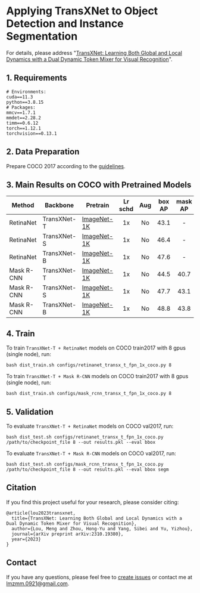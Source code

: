 # Applying TransXNet to Object Detection and Instance Segmentation

For details, please address "[TransXNet: Learning Both Global and Local Dynamics with a Dual Dynamic Token Mixer for Visual Recognition](https://arxiv.org/abs/2310.19380)".   

## 1. Requirements
```
# Environments:
cuda==11.3
python==3.8.15
# Packages:
mmcv==1.7.1
mmdet==2.28.2
timm==0.6.12
torch==1.12.1
torchvision==0.13.1
```


## 2. Data Preparation

Prepare COCO 2017 according to the [guidelines](https://github.com/open-mmlab/mmdetection/blob/2.x/docs/en/1_exist_data_model.md).  

## 3. Main Results on COCO with Pretrained Models


| Method     | Backbone | Pretrain    | Lr schd | Aug | box AP | mask AP | Config                                               | Download |
|------------|----------|-------------|:-------:|:---:|:------:|:-------:|------------------------------------------------------|----------|
| RetinaNet  | TransXNet-T | [ImageNet-1K](https://github.com/LMMMEng/TransXNet/releases/download/v1.0/transx-t.pth.tar) |    1x   |  No |  43.1  |    -    | [config](configs/retinanet_transx_t_fpn_1x_coco.py) | [log](https://github.com/LMMMEng/TransXNet/releases/download/v1.0/retinanet_tiny.log.json) & [model](https://github.com/LMMMEng/TransXNet/releases/download/v1.0/retinanet_tiny.pth) |
| RetinaNet  | TransXNet-S | [ImageNet-1K](https://github.com/LMMMEng/TransXNet/releases/download/v1.0/transx-s.pth.tar) |    1x   |  No |  46.4  |    -    | [config](configs/retinanet_transx_s_fpn_1x_coco.py) | [log](https://github.com/LMMMEng/TransXNet/releases/download/v1.0/retinanet_small.log.json) & [model](https://github.com/LMMMEng/TransXNet/releases/download/v1.0/retinanet_small.pth) |
| RetinaNet  | TransXNet-B | [ImageNet-1K](https://github.com/LMMMEng/TransXNet/releases/download/v1.0/transx-b.pth.tar) |    1x   |  No |  47.6  |    -    | [config](configs/retinanet_transx_b_fpn_1x_coco.py) | [log](https://github.com/LMMMEng/TransXNet/releases/download/v1.0/reinanet_base.log.json) & [model](https://github.com/LMMMEng/TransXNet/releases/download/v1.0/retinanet_base.pth) |
| Mask R-CNN | TransXNet-T | [ImageNet-1K](https://github.com/LMMMEng/TransXNet/releases/download/v1.0/transx-t.pth.tar) |    1x   |  No |  44.5 |   40.7  | [config](configs/mask_rcnn_transx_t_fpn_1x_coco.py) | [log](https://github.com/LMMMEng/TransXNet/releases/download/v1.0/maskrcnn_tiny.log.json) & [model](https://github.com/LMMMEng/TransXNet/releases/download/v1.0/maskrcnn_tiny.pth) |
| Mask R-CNN | TransXNet-S | [ImageNet-1K](https://github.com/LMMMEng/TransXNet/releases/download/v1.0/transx-s.pth.tar) |    1x   |  No |  47.7  |   43.1  | [config](configs/mask_rcnn_transx_s_fpn_1x_coco.py) | [log](https://github.com/LMMMEng/TransXNet/releases/download/v1.0/maskrcnn_small.log.json) & [model](https://github.com/LMMMEng/TransXNet/releases/download/v1.0/maskrcnn_small.pth) |
| Mask R-CNN | TransXNet-B | [ImageNet-1K](https://github.com/LMMMEng/TransXNet/releases/download/v1.0/transx-b.pth.tar) |    1x   |  No |  48.8  |   43.8  | [config](configs/mask_rcnn_transx_b_fpn_1x_coco.py) | [log](https://github.com/LMMMEng/TransXNet/releases/download/v1.0/maskrcnn_base.log.json) & [model](https://github.com/LMMMEng/TransXNet/releases/download/v1.0/maskrcnn_base.pth) |


## 4. Train
To train ``TransXNet-T + RetinaNet`` models on COCO train2017 with 8 gpus (single node), run:
```
bash dist_train.sh configs/retinanet_transx_t_fpn_1x_coco.py 8
```
To train ``TransXNet-T + Mask R-CNN`` models on COCO train2017 with 8 gpus (single node), run:
```
bash dist_train.sh configs/mask_rcnn_transx_t_fpn_1x_coco.py 8
```

## 5. Validation
To evaluate ``TransXNet-T + RetinaNet`` models on COCO val2017, run:
```
bash dist_test.sh configs/retinanet_transx_t_fpn_1x_coco.py /path/to/checkpoint_file 8 --out results.pkl --eval bbox
```
To evaluate ``TransXNet-T + Mask R-CNN`` models on COCO val2017, run:
```
bash dist_test.sh configs/mask_rcnn_transx_t_fpn_1x_coco.py /path/to/checkpoint_file 8 --out results.pkl --eval bbox segm
```

## Citation
If you find this project useful for your research, please consider citing:
```
@article{lou2023transxnet,
  title={TransXNet: Learning Both Global and Local Dynamics with a Dual Dynamic Token Mixer for Visual Recognition},
  author={Lou, Meng and Zhou, Hong-Yu and Yang, Sibei and Yu, Yizhou},
  journal={arXiv preprint arXiv:2310.19380},
  year={2023}
}
```

## Contact
If you have any questions, please feel free to [create issues](https://github.com/LMMMEng/TransXNet/issues) or contact me at lmzmm.0921@gmail.com.
